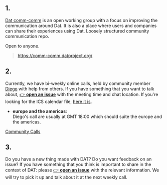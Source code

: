 <h2>1.</h2>

[Dat comm-comm](https://github.com/dat-land/comm-comm) is an open working group with a focus on improving the communication around Dat. It is also a place where users and companies can share their experiences using Dat. Loosely structured community communication repo.

Open to anyone.

> https://comm-comm.datproject.org/

<h2>2.</h2>

Currently, we have bi-weekly online calls, held by community member [Diego](https://github.com/dpaez) with help from others. If you have something that you want to talk about, [👉 **open an issue**](https://github.com/dat-land/comm-comm/issues/new?assignees=&labels=meeting&template=meeting.md&title=) with the meeting time and chat location. If you're looking for the ICS calendar file, [here it is](https://comm-comm.datproject.org/assets/dat-land_comm-comm.ics).

- **europe and the americas**: <br/>
    Diego's call are usually at GMT 18:00 which should suite the europe and the americas.

[Community Calls](https://github.com/dat-land/comm-comm/issues?q=is%3Aissue+label%3Ameeting)

<h2>3.</h2>

Do you have a new thing made with DAT? Do you want feedback on an issue? If you have something that you think is important to share in the context of DAT: please [👉 **open an issue**](https://github.com/dat-land/comm-comm/issues/new?assignees=&labels=announcement&template=announcement.md&title=) with the relevant information. We will try to pick it up and talk about it at the next weekly call.
